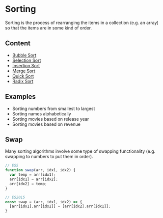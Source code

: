 # Sorting

Sorting is the process of rearranging the items in a collection (e.g. an array) so that the items are in some kind of order.

## Content

* [Bubble Sort](bubble-sort)
* [Selection Sort](selection-sort)
* [Insertion Sort](insertion-sort)
* [Merge Sort](merge-sort)
* [Quick Sort](quick-sort)
* [Radix Sort](radix-sort)

## Examples

* Sorting numbers from smallest to largest
* Sorting names alphabetically
* Sorting movies based on release year
* Sorting movies based on revenue

## Swap

Many sorting algorithms involve some type of swapping functionality (e.g. swapping to numbers to put them in order).

```js
// ES5
function swap(arr, idx1, idx2) {
  var temp = arr[idx1];
  arr[idx1] = arr[idx2];
  arr[idx2] = temp;
}
```

```js
// ES2015
const swap = (arr, idx1, idx2) => {
  [arr[idx1],arr[idx2]] = [arr[idx2],arr[idx1]];
}
```
